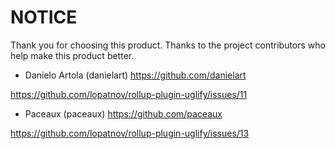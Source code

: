 # NOTICE

Thank you for choosing this product. Thanks to the project contributors who help make this product better.

- Danielo Artola (danielart) <https://github.com/danielart>

<https://github.com/lopatnov/rollup-plugin-uglify/issues/11>

- Paceaux (paceaux) <https://github.com/paceaux>

<https://github.com/lopatnov/rollup-plugin-uglify/issues/13>
